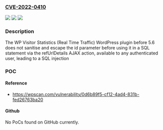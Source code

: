 ### [CVE-2022-0410](https://cve.mitre.org/cgi-bin/cvename.cgi?name=CVE-2022-0410)
![](https://img.shields.io/static/v1?label=Product&message=WP%20Visitor%20Statistics%20(Real%20Time%20Traffic)&color=blue)
![](https://img.shields.io/static/v1?label=Version&message=n%2Fa&color=blue)
![](https://img.shields.io/static/v1?label=Vulnerability&message=CWE-89%20SQL%20Injection&color=brighgreen)

### Description

The WP Visitor Statistics (Real Time Traffic) WordPress plugin before 5.6 does not sanitise and escape the id parameter before using it in a SQL statement via the refUrlDetails AJAX action, available to any authenticated user, leading to a SQL injection

### POC

#### Reference
- https://wpscan.com/vulnerability/0d6b89f5-cf12-4ad4-831b-fed26763ba20

#### Github
No PoCs found on GitHub currently.

